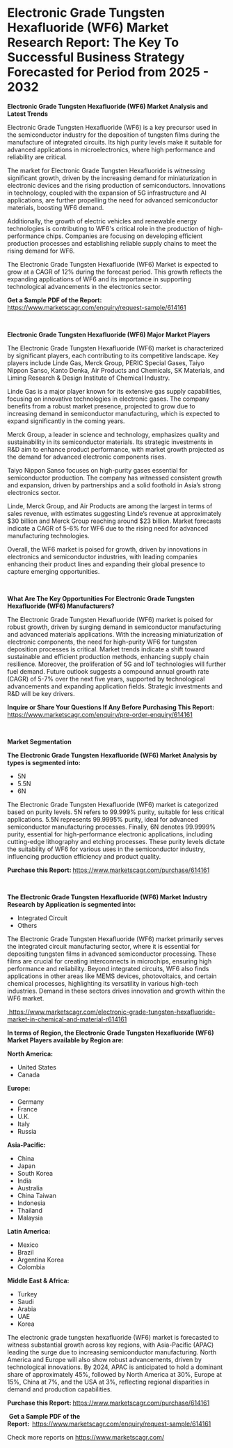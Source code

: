 <p><h1>Electronic Grade Tungsten Hexafluoride (WF6) Market Research Report: The Key To Successful Business Strategy Forecasted for Period from 2025 - 2032</h1></p><p><strong>Electronic Grade Tungsten Hexafluoride (WF6) Market Analysis and Latest Trends</strong></p>
<p><p>Electronic Grade Tungsten Hexafluoride (WF6) is a key precursor used in the semiconductor industry for the deposition of tungsten films during the manufacture of integrated circuits. Its high purity levels make it suitable for advanced applications in microelectronics, where high performance and reliability are critical.</p><p>The market for Electronic Grade Tungsten Hexafluoride is witnessing significant growth, driven by the increasing demand for miniaturization in electronic devices and the rising production of semiconductors. Innovations in technology, coupled with the expansion of 5G infrastructure and AI applications, are further propelling the need for advanced semiconductor materials, boosting WF6 demand. </p><p>Additionally, the growth of electric vehicles and renewable energy technologies is contributing to WF6's critical role in the production of high-performance chips. Companies are focusing on developing efficient production processes and establishing reliable supply chains to meet the rising demand for WF6.</p><p>The Electronic Grade Tungsten Hexafluoride (WF6) Market is expected to grow at a CAGR of 12% during the forecast period. This growth reflects the expanding applications of WF6 and its importance in supporting technological advancements in the electronics sector.</p></p>
<p><strong>Get a Sample PDF of the Report:&nbsp;</strong> <a href="https://www.marketscagr.com/enquiry/request-sample/614161?utm_campaign=2239&utm_medium=2&utm_source=Github&utm_content=ia&utm_term=02022025&utm_id=electronic-grade-tungsten-hexafluoride-wf6">https://www.marketscagr.com/enquiry/request-sample/614161</a></p>
<p>&nbsp;</p>
<p><strong>Electronic Grade Tungsten Hexafluoride (WF6) Major Market Players</strong></p>
<p><p>The Electronic Grade Tungsten Hexafluoride (WF6) market is characterized by significant players, each contributing to its competitive landscape. Key players include Linde Gas, Merck Group, PERIC Special Gases, Taiyo Nippon Sanso, Kanto Denka, Air Products and Chemicals, SK Materials, and Liming Research & Design Institute of Chemical Industry.</p><p>Linde Gas is a major player known for its extensive gas supply capabilities, focusing on innovative technologies in electronic gases. The company benefits from a robust market presence, projected to grow due to increasing demand in semiconductor manufacturing, which is expected to expand significantly in the coming years.</p><p>Merck Group, a leader in science and technology, emphasizes quality and sustainability in its semiconductor materials. Its strategic investments in R&D aim to enhance product performance, with market growth projected as the demand for advanced electronic components rises.</p><p>Taiyo Nippon Sanso focuses on high-purity gases essential for semiconductor production. The company has witnessed consistent growth and expansion, driven by partnerships and a solid foothold in Asia’s strong electronics sector.</p><p>Linde, Merck Group, and Air Products are among the largest in terms of sales revenue, with estimates suggesting Linde’s revenue at approximately $30 billion and Merck Group reaching around $23 billion. Market forecasts indicate a CAGR of 5-6% for WF6 due to the rising need for advanced manufacturing technologies.</p><p>Overall, the WF6 market is poised for growth, driven by innovations in electronics and semiconductor industries, with leading companies enhancing their product lines and expanding their global presence to capture emerging opportunities.</p></p>
<p>&nbsp;</p>
<p><strong>What Are The Key Opportunities For Electronic Grade Tungsten Hexafluoride (WF6) Manufacturers?</strong></p>
<p><p>The Electronic Grade Tungsten Hexafluoride (WF6) market is poised for robust growth, driven by surging demand in semiconductor manufacturing and advanced materials applications. With the increasing miniaturization of electronic components, the need for high-purity WF6 for tungsten deposition processes is critical. Market trends indicate a shift toward sustainable and efficient production methods, enhancing supply chain resilience. Moreover, the proliferation of 5G and IoT technologies will further fuel demand. Future outlook suggests a compound annual growth rate (CAGR) of 5-7% over the next five years, supported by technological advancements and expanding application fields. Strategic investments and R&D will be key drivers.</p></p>
<p><strong>Inquire or Share Your Questions If Any Before Purchasing This Report:</strong> <a href="https://www.marketscagr.com/enquiry/pre-order-enquiry/614161?utm_campaign=2239&utm_medium=2&utm_source=Github&utm_content=ia&utm_term=02022025&utm_id=electronic-grade-tungsten-hexafluoride-wf6">https://www.marketscagr.com/enquiry/pre-order-enquiry/614161</a></p>
<p>&nbsp;</p>
<p><strong>Market Segmentation</strong></p>
<p><strong>The Electronic Grade Tungsten Hexafluoride (WF6) Market Analysis by types is segmented into:</strong></p>
<p><ul><li>5N</li><li>5.5N</li><li>6N</li></ul></p>
<p><p>The Electronic Grade Tungsten Hexafluoride (WF6) market is categorized based on purity levels. 5N refers to 99.999% purity, suitable for less critical applications. 5.5N represents 99.9995% purity, ideal for advanced semiconductor manufacturing processes. Finally, 6N denotes 99.9999% purity, essential for high-performance electronic applications, including cutting-edge lithography and etching processes. These purity levels dictate the suitability of WF6 for various uses in the semiconductor industry, influencing production efficiency and product quality.</p></p>
<p><strong>Purchase this Report:&nbsp;</strong><a href="https://www.marketscagr.com/purchase/614161?utm_campaign=2239&utm_medium=2&utm_source=Github&utm_content=ia&utm_term=02022025&utm_id=electronic-grade-tungsten-hexafluoride-wf6">https://www.marketscagr.com/purchase/614161</a></p>
<p>&nbsp;</p>
<p><strong>The Electronic Grade Tungsten Hexafluoride (WF6) Market Industry Research by Application is segmented into:</strong></p>
<p><ul><li>Integrated Circuit</li><li>Others</li></ul></p>
<p><p>The Electronic Grade Tungsten Hexafluoride (WF6) market primarily serves the integrated circuit manufacturing sector, where it is essential for depositing tungsten films in advanced semiconductor processing. These films are crucial for creating interconnects in microchips, ensuring high performance and reliability. Beyond integrated circuits, WF6 also finds applications in other areas like MEMS devices, photovoltaics, and certain chemical processes, highlighting its versatility in various high-tech industries. Demand in these sectors drives innovation and growth within the WF6 market.</p></p>
<p><a href="https://www.marketscagr.com/electronic-grade-tungsten-hexafluoride-market-in-chemical-and-material-r614161?utm_campaign=2239&utm_medium=2&utm_source=Github&utm_content=ia&utm_term=02022025&utm_id=electronic-grade-tungsten-hexafluoride-wf6">&nbsp;https://www.marketscagr.com/electronic-grade-tungsten-hexafluoride-market-in-chemical-and-material-r614161</a></p>
<p><strong>In terms of Region, the Electronic Grade Tungsten Hexafluoride (WF6) Market Players available by Region are:</strong></p>
<p>
    <p> <strong> North America: </strong>
        <ul>
            <li>United States</li>
            <li>Canada</li>
        </ul>
        </p> 
    <p> <strong> Europe: </strong>
        <ul>
            <li>Germany</li>
            <li>France</li>
            <li>U.K.</li>
            <li>Italy</li>
            <li>Russia</li>
        </ul>
        </p> 
    <p> <strong> Asia-Pacific: </strong>
        <ul>
            <li>China</li>
            <li>Japan</li>
            <li>South Korea</li>
            <li>India</li>
            <li>Australia</li>
            <li>China Taiwan</li>
            <li>Indonesia</li>
            <li>Thailand</li>
            <li>Malaysia</li>
        </ul>
        </p> 
    <p> <strong> Latin America: </strong>
        <ul>
            <li>Mexico</li>
            <li>Brazil</li>
            <li>Argentina Korea</li>
            <li>Colombia</li>
        </ul>
        </p> 
    <p> <strong> Middle East & Africa: </strong>
        <ul>
            <li>Turkey</li>
            <li>Saudi</li>
            <li>Arabia</li>
            <li>UAE</li>
            <li>Korea</li>
        </ul>
    </p>
    </p>
<p><p>The electronic grade tungsten hexafluoride (WF6) market is forecasted to witness substantial growth across key regions, with Asia-Pacific (APAC) leading the surge due to increasing semiconductor manufacturing. North America and Europe will also show robust advancements, driven by technological innovations. By 2024, APAC is anticipated to hold a dominant share of approximately 45%, followed by North America at 30%, Europe at 15%, China at 7%, and the USA at 3%, reflecting regional disparities in demand and production capabilities.</p></p>
<p><strong>Purchase this Report: </strong><a href="https://www.marketscagr.com/purchase/614161?utm_campaign=2239&utm_medium=2&utm_source=Github&utm_content=ia&utm_term=02022025&utm_id=electronic-grade-tungsten-hexafluoride-wf6">https://www.marketscagr.com/purchase/614161</a></p>
<p>&nbsp;<strong>Get a Sample PDF of the Report:&nbsp;&nbsp;</strong><a href="https://www.marketscagr.com/enquiry/request-sample/614161?utm_campaign=2239&utm_medium=2&utm_source=Github&utm_content=ia&utm_term=02022025&utm_id=electronic-grade-tungsten-hexafluoride-wf6">https://www.marketscagr.com/enquiry/request-sample/614161</a></p>
<p><strong></strong></p>
<p>Check more reports on <a href="https://www.marketscagr.com/?utm_campaign=2239&utm_medium=2&utm_source=Github&utm_content=ia&utm_term=02022025&utm_id=electronic-grade-tungsten-hexafluoride-wf6">https://www.marketscagr.com/</a></p>